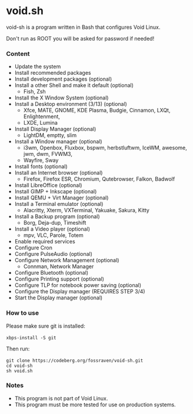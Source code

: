 # void.sh

void-sh is a program written in Bash that configures Void Linux.

Don't run as ROOT you will be asked for password if needed!

### Content

- Update the system
- Install recommended packages
- Install development packages (optional)
- Install a other Shell and make it default (optional)
    - Fish, Zsh
- Install the X Window System (optional)
- Install a Desktop environment (3/13) (optional)
	- Xfce, MATE, GNOME, KDE Plasma, Budgie, Cinnamon, LXQt, Enlightenment,
	- LXDE, Lumina
- Install Display Manager (optional)
    - LightDM, emptty, slim
- Install a Window manager (optional)
	- i3wm, Openbox, Fluxbox, bspwm, herbstluftwm, IceWM, awesome, jwm, dwm, FVWM3,
	- Wayfire, Sway
- Install fonts (optional)
- Install an Internet browser (optional)
	- Firefox, Firefox ESR, Chromium, Qutebrowser, Falkon, Badwolf
- Install LibreOffice (optional)
- Install GIMP + Inkscape (optional)
- Install QEMU + Virt Manager (optional)
- Install a Terminal emulator (optional)
	- Alacritty, Xterm, VXTerminal, Yakuake, Sakura, Kitty
- Install a Backup program (optional)
	- Borg, Deja-dup, Timeshift
- Install a Video player (optional)
	- mpv, VLC, Parole, Totem
- Enable required services 
- Configure Cron
- Configure PulseAudio (optional)
- Configure Network Management (optional)
	- Connman, Network Manager
- Configure Bluetooth (optional)
- Configure Printing support (optional)
- Configure TLP for notebook power saving (optional)
- Configure the Display manager (REQUIRES STEP 3/4)
- Start the Display manager (optional)
### How to use

Please make sure git is installed: <br><br>
`xbps-install -S git`

Then run: <br><br>
`git clone https://codeberg.org/fossraven/void-sh.git` <br>
`cd void-sh` <br>
`sh void.sh`

### Notes

- This program is not part of Void Linux.
- This program must be more tested for use on production systems.
